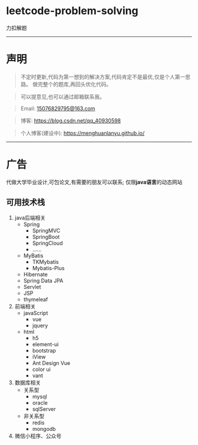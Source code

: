 # leetcode-problem-solving
力扣解题

------

# 声明

>不定时更新,代码为第一想到的解决方案,代码肯定不是最优,仅是个人第一思路。
>做完整个的题库,再回头优化代码。

>可以提意见,也可以通过邮箱联系我。

> Email: 15076829795@163.com

> 博客: https://blog.csdn.net/qq_40930598

> 个人博客(建设中): https://menghuanlanyu.github.io/ 

--------

# 广告
代做大学毕业设计,可包论文,有需要的朋友可以联系;
仅限**java语言**的动态网站

## 可用技术栈

1. java后端相关
    - Spring
      + SpringMVC
      + SpringBoot
      + SpringCloud
      + ......
    - MyBatis
      + TKMybatis
      + Mybatis-Plus
    - Hibernate
    - Spring Data JPA
    - Servlet
    - JSP
    - thymeleaf
2. 前端相关
    - javaScript
      + vue
      + jquery
    - html
      + h5
      + element-ui
      + bootstrap
      + iView
      + Ant Design Vue
      + color ui
      + vant
3. 数据库相关
    - 关系型
      + mysql
      + oracle
      + sqlServer
    - 非关系型
      + redis
      + mongodb
3. 微信小程序、公众号